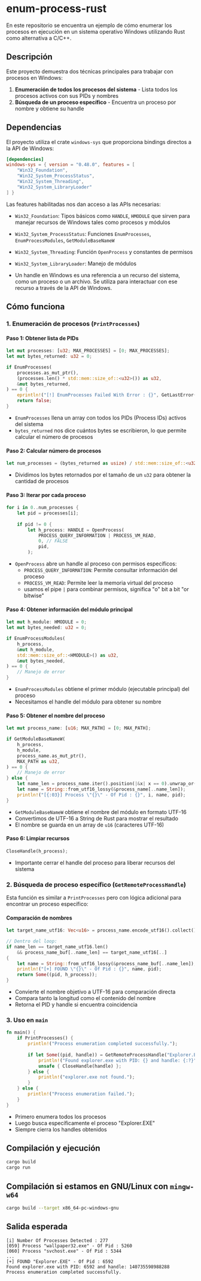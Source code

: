 # enum-process-rust

En este repositorio se encuentra un ejemplo de cómo enumerar los procesos en ejecución en un sistema operativo Windows utilizando Rust como alternativa a C/C++.

## Descripción

Este proyecto demuestra dos técnicas principales para trabajar con procesos en Windows:

1. **Enumeración de todos los procesos del sistema** - Lista todos los procesos activos con sus PIDs y nombres
2. **Búsqueda de un proceso específico** - Encuentra un proceso por nombre y obtiene su handle

## Dependencias

El proyecto utiliza el crate `windows-sys` que proporciona bindings directos a la API de Windows:

```toml
[dependencies]
windows-sys = { version = "0.48.0", features = [
    "Win32_Foundation",
    "Win32_System_ProcessStatus", 
    "Win32_System_Threading",
    "Win32_System_LibraryLoader"
] }
```

Las features habilitadas nos dan acceso a las APIs necesarias:
- `Win32_Foundation`: Tipos básicos como `HANDLE`, `HMODULE` que sirven para manejar recursos de Windows tales como procesos y módulos
- `Win32_System_ProcessStatus`: Funciones `EnumProcesses`, `EnumProcessModules`, `GetModuleBaseNameW`
- `Win32_System_Threading`: Función `OpenProcess` y constantes de permisos
- `Win32_System_LibraryLoader`: Manejo de módulos

- Un handle en Windows es una referencia a un recurso del sistema, como un proceso o un archivo. Se utiliza para interactuar con ese recurso a través de la API de Windows.

## Cómo funciona

### 1. Enumeración de procesos (`PrintProcesses`)

#### Paso 1: Obtener lista de PIDs
```rust
let mut processes: [u32; MAX_PROCESSES] = [0; MAX_PROCESSES];
let mut bytes_returned: u32 = 0;

if EnumProcesses(
    processes.as_mut_ptr(),
    (processes.len() * std::mem::size_of::<u32>()) as u32,
    &mut bytes_returned,
) == 0 {
    eprintln!("[!] EnumProcesses Failed With Error : {}", GetLastError());
    return false;
}
```

- `EnumProcesses` llena un array con todos los PIDs (Process IDs) activos del sistema
- `bytes_returned` nos dice cuántos bytes se escribieron, lo que permite calcular el número de procesos

#### Paso 2: Calcular número de procesos
```rust
let num_processes = (bytes_returned as usize) / std::mem::size_of::<u32>();
```

- Dividimos los bytes retornados por el tamaño de un `u32` para obtener la cantidad de procesos

#### Paso 3: Iterar por cada proceso
```rust
for i in 0..num_processes {
    let pid = processes[i];
    
    if pid != 0 {
        let h_process: HANDLE = OpenProcess(
            PROCESS_QUERY_INFORMATION | PROCESS_VM_READ,
            0, // FALSE
            pid,
        );
```

- `OpenProcess` abre un handle al proceso con permisos específicos:
  - `PROCESS_QUERY_INFORMATION`: Permite consultar información del proceso
  - `PROCESS_VM_READ`: Permite leer la memoria virtual del proceso
  - usamos el pipe `|` para combinar permisos, significa "o" bit a bit "or bitwise"

#### Paso 4: Obtener información del módulo principal
```rust
let mut h_module: HMODULE = 0;
let mut bytes_needed: u32 = 0;

if EnumProcessModules(
    h_process,
    &mut h_module,
    std::mem::size_of::<HMODULE>() as u32,
    &mut bytes_needed,
) == 0 {
    // Manejo de error
}
```

- `EnumProcessModules` obtiene el primer módulo (ejecutable principal) del proceso
- Necesitamos el handle del módulo para obtener su nombre

#### Paso 5: Obtener el nombre del proceso
```rust
let mut process_name: [u16; MAX_PATH] = [0; MAX_PATH];

if GetModuleBaseNameW(
    h_process,
    h_module,
    process_name.as_mut_ptr(),
    MAX_PATH as u32,
) == 0 {
    // Manejo de error
} else {
    let name_len = process_name.iter().position(|&x| x == 0).unwrap_or(MAX_PATH);
    let name = String::from_utf16_lossy(&process_name[..name_len]);
    println!("[{:03}] Process \"{}\" - Of Pid : {}", i, name, pid);
}
```

- `GetModuleBaseNameW` obtiene el nombre del módulo en formato UTF-16
- Convertimos de UTF-16 a String de Rust para mostrar el resultado
- El nombre se guarda en un array de `u16` (caracteres UTF-16)

#### Paso 6: Limpiar recursos
```rust
CloseHandle(h_process);
```

- Importante cerrar el handle del proceso para liberar recursos del sistema

### 2. Búsqueda de proceso específico (`GetRemoteProcessHandle`)

Esta función es similar a `PrintProcesses` pero con lógica adicional para encontrar un proceso específico:

#### Comparación de nombres
```rust
let target_name_utf16: Vec<u16> = process_name.encode_utf16().collect();

// Dentro del loop:
if name_len == target_name_utf16.len() 
    && process_name_buf[..name_len] == target_name_utf16[..] 
{
    let name = String::from_utf16_lossy(&process_name_buf[..name_len]);
    println!("[+] FOUND \"{}\" - Of Pid : {}", name, pid);
    return Some((pid, h_process));
}
```

- Convierte el nombre objetivo a UTF-16 para comparación directa
- Compara tanto la longitud como el contenido del nombre
- Retorna el PID y handle si encuentra coincidencia

### 3. Uso en `main`

```rust
fn main() {
    if PrintProcesses() {
        println!("Process enumeration completed successfully.");
        
        if let Some((pid, handle)) = GetRemoteProcessHandle("Explorer.EXE") {
            println!("Found explorer.exe with PID: {} and handle: {:?}", pid, handle);
            unsafe { CloseHandle(handle) };
        } else {
            println!("explorer.exe not found.");
        }
    } else {
        println!("Process enumeration failed.");
    }
}
```

- Primero enumera todos los procesos
- Luego busca específicamente el proceso "Explorer.EXE"
- Siempre cierra los handles obtenidos

## Compilación y ejecución

```bash
cargo build
cargo run
```

## Compilación si estamos en GNU/Linux con `mingw-w64`

```bash
cargo build --target x86_64-pc-windows-gnu
```

## Salida esperada

```
[i] Number Of Processes Detected : 277
[059] Process "wallpaper32.exe" - Of Pid : 5260
[060] Process "svchost.exe" - Of Pid : 5344
...
[+] FOUND "Explorer.EXE" - Of Pid : 6592
Found explorer.exe with PID: 6592 and handle: 140735598988288
Process enumeration completed successfully.
```

